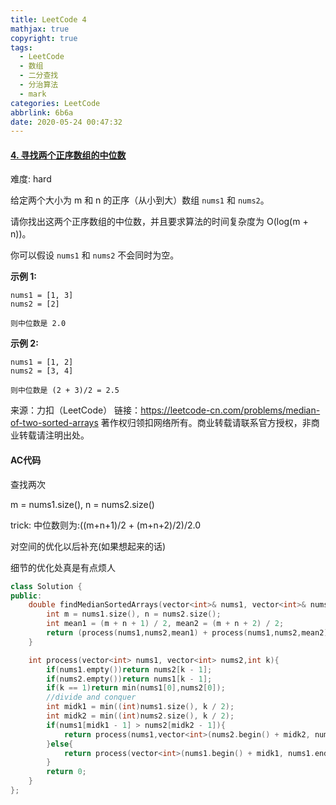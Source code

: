 ```yaml
---
title: LeetCode 4
mathjax: true
copyright: true
tags:
  - LeetCode
  - 数组
  - 二分查找
  - 分治算法
  - mark
categories: LeetCode
abbrlink: 6b6a
date: 2020-05-24 00:47:32
---
```


#### [4. 寻找两个正序数组的中位数](https://leetcode-cn.com/problems/median-of-two-sorted-arrays/)

难度: hard

给定两个大小为 m 和 n 的正序（从小到大）数组 `nums1` 和 `nums2`。

请你找出这两个正序数组的中位数，并且要求算法的时间复杂度为 O(log(m + n))。

你可以假设 `nums1` 和 `nums2` 不会同时为空。

**示例 1:**

```
nums1 = [1, 3]
nums2 = [2]

则中位数是 2.0
```

<!--more-->

**示例 2:**

```
nums1 = [1, 2]
nums2 = [3, 4]

则中位数是 (2 + 3)/2 = 2.5
```

来源：力扣（LeetCode）
链接：https://leetcode-cn.com/problems/median-of-two-sorted-arrays
著作权归领扣网络所有。商业转载请联系官方授权，非商业转载请注明出处。

#### AC代码

查找两次

m = nums1.size(), n = nums2.size()

trick: 中位数则为:((m+n+1)/2 + (m+n+2)/2)/2.0

对空间的优化以后补充(如果想起来的话)

细节的优化处真是有点烦人

```c++
class Solution {
public:
    double findMedianSortedArrays(vector<int>& nums1, vector<int>& nums2) {
        int m = nums1.size(), n = nums2.size();
        int mean1 = (m + n + 1) / 2, mean2 = (m + n + 2) / 2;
        return (process(nums1,nums2,mean1) + process(nums1,nums2,mean2))/ 2.0; 
    }

    int process(vector<int> nums1, vector<int> nums2,int k){
        if(nums1.empty())return nums2[k - 1];
        if(nums2.empty())return nums1[k - 1];
        if(k == 1)return min(nums1[0],nums2[0]);
        //divide and conquer
        int midk1 = min((int)nums1.size(), k / 2);
        int midk2 = min((int)nums2.size(), k / 2);
        if(nums1[midk1 - 1] > nums2[midk2 - 1]){
            return process(nums1,vector<int>(nums2.begin() + midk2, nums2.end()), k - midk2);
        }else{
            return process(vector<int>(nums1.begin() + midk1, nums1.end()), nums2, k - midk1);
        }
        return 0;
    }
};
```